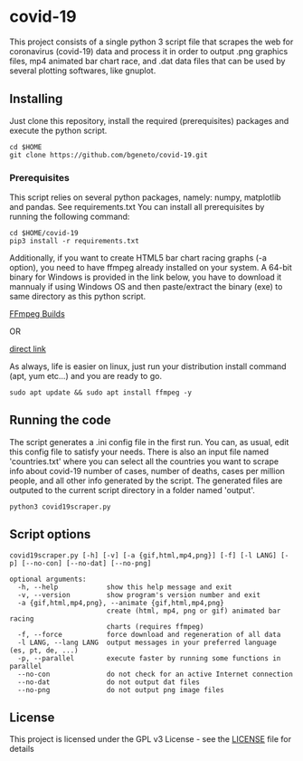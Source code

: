 # covid-19
This project consists of a single python 3 script file that scrapes the web for coronavirus (covid-19) data and process it in order to output .png graphics files, mp4 animated bar chart race, and .dat data files that can be used by several plotting softwares, like gnuplot. 

## Installing

Just clone this repository, install the required (prerequisites) packages and execute the python script.

```
cd $HOME
git clone https://github.com/bgeneto/covid-19.git
```

### Prerequisites

This script relies on several python packages, namely: numpy, matplotlib and pandas. See requirements.txt 
You can install all prerequisites by running the following command:

```
cd $HOME/covid-19
pip3 install -r requirements.txt
```

Additionally, if you want to create HTML5 bar chart racing graphs (-a option), you need to have ffmpeg already installed on your system. A 64-bit binary for Windows is provided in the link below, you have to download it mannualy if using Windows OS and then paste/extract the binary (exe) to same directory as this python script.

[FFmpeg Builds](https://ffmpeg.zeranoe.com/builds/)

OR 

[direct link](https://ffmpeg.zeranoe.com/builds/win64/static/ffmpeg-4.2.2-win64-static.zip)

As always, life is easier on linux, just run your distribution install command (apt, yum etc...) and you are ready to go.

```
sudo apt update && sudo apt install ffmpeg -y
```


## Running the code

The script generates a .ini config file in the first run. You can, as usual, edit this config file to satisfy your needs. 
There is also an input file named 'countries.txt' where you can select all the countries you want to scrape info about covid-19 number of cases, number of deaths, cases per million people, and all other info generated by the script. The generated files are outputed to the current script directory in a folder named 'output'.

```
python3 covid19scraper.py 
```

## Script options

```
covid19scraper.py [-h] [-v] [-a {gif,html,mp4,png}] [-f] [-l LANG] [-p] [--no-con] [--no-dat] [--no-png]

optional arguments:
  -h, --help            show this help message and exit
  -v, --version         show program's version number and exit
  -a {gif,html,mp4,png}, --animate {gif,html,mp4,png}
                        create (html, mp4, png or gif) animated bar racing
                        charts (requires ffmpeg)
  -f, --force           force download and regeneration of all data
  -l LANG, --lang LANG  output messages in your preferred language (es, pt, de, ...)
  -p, --parallel        execute faster by running some functions in parallel
  --no-con              do not check for an active Internet connection
  --no-dat              do not output dat files
  --no-png              do not output png image files
```

## License

This project is licensed under the GPL v3 License - see the [LICENSE](LICENSE) file for details
